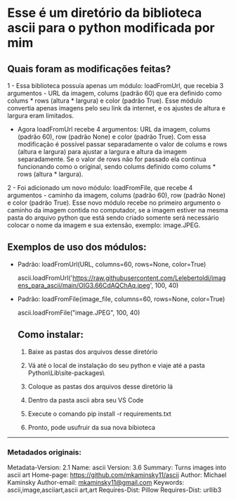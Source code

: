 # Esse é um diretório da biblioteca ascii para o python modificada por mim

## Quais foram as modificações feitas?

1 - Essa biblioteca possuía apenas um módulo: loadFromUrl, que recebia 3 argumentos - URL da imagem, colums (padrão 60) que era definido como colums * rows (altura * largura) e color (padrão True). Esse módulo convertia apenas imagens pelo seu link da internet, e os ajustes de altura e largura eram limitados.
  - Agora loadFromUrl recebe 4 argumentos:  URL da imagem, colums (padrão 60), row (padrão None) e color (padrão True).
      Com essa modificação é possível passar separadamente o valor de colums e rows (altura e largura) para ajustar a largura e altura da imagem separadamente. Se o valor de rows não for passado ela continua funcionando como o original, sendo colums definido como colums * rows (altura * largura).

2 - Foi adicionado um novo módulo: loadFromFile, que recebe 4 argumentos - caminho da imagem, colums (padrão 60), row (padrão None) e color (padrão True). Esse novo módulo recebe no primeiro argumento o caminho da imagem contida no computador, se a imagem estiver na mesma pasta do arquivo python que está sendo criado somente será necessário colocar o nome da imagem e sua extensão, exemplo: image.JPEG.

## Exemplos de uso dos módulos:

- Padrão: loadFromUrl(URL, columns=60, rows=None, color=True)

  ascii.loadFromUrl('https://raw.githubusercontent.com/Lelebertoldi/imagens_para_ascii/main/OIG3.66CdAQChAq.jpeg', 100, 40)

- Padrão: loadFromFile(image_file, columns=60, rows=None, color=True)

  ascii.loadFromFile("image.JPEG", 100, 40)


  ## Como instalar:

  1. Baixe as pastas dos arquivos desse diretório

  2. Vá até o local de instalação do seu python e viaje até a pasta Python\Lib\site-packages\
 
  3. Coloque as pastas dos arquivos desse diretório lá
 
  4. Dentro da pasta ascii abra seu VS Code 
 
  5. Execute o comando pip install -r requirements.txt
 
  6. Pronto, pode usufruir da sua nova bibioteca 


---
### Metadados originais:

Metadata-Version: 2.1
Name: ascii
Version: 3.6
Summary: Turns images into ascii art
Home-page: https://github.com/mkaminsky11/ascii
Author: Michael Kaminsky
Author-email: mkaminsky11@gmail.com
Keywords: ascii,image,asciiart,ascii art,art
Requires-Dist: Pillow
Requires-Dist: urllib3


